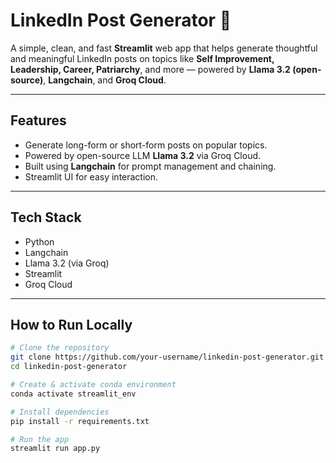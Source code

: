 # LinkedIn Post Generator 📝

A simple, clean, and fast **Streamlit** web app that helps generate thoughtful and meaningful LinkedIn posts on topics like **Self Improvement, Leadership, Career, Patriarchy**, and more — powered by **Llama 3.2 (open-source)**, **Langchain**, and **Groq Cloud**.

---

## Features

- Generate long-form or short-form posts on popular topics.
- Powered by open-source LLM **Llama 3.2** via Groq Cloud.
- Built using **Langchain** for prompt management and chaining.
- Streamlit UI for easy interaction.

---

## Tech Stack

- Python
- Langchain
- Llama 3.2 (via Groq)
- Streamlit
- Groq Cloud

---

## How to Run Locally

```bash
# Clone the repository
git clone https://github.com/your-username/linkedin-post-generator.git
cd linkedin-post-generator

# Create & activate conda environment
conda activate streamlit_env

# Install dependencies
pip install -r requirements.txt

# Run the app
streamlit run app.py
